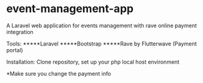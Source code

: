 # event-management-app
A Laravel web application for events management with rave online payment integration

Tools: 
*****Laravel
*****Bootstrap
*****Rave by Flutterwave (Payment portal)

Installation: 
Clone repository,
set up your php local host environment

*Make sure you change the payment info
